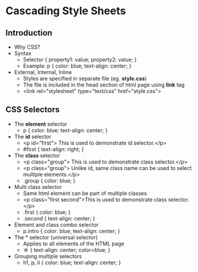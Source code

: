 # Cascading Style Sheets

## Introduction
* Why CSS?
* Syntax
  - Selector { property1: value; property2: value; }
  - Example: p { color: blue; text-align: center; }
* External, Internal, Inline
  - Styles are specified in separate file (eg. **style.css**)
  - The file is included in the head section of html page using **link** tag
  - &lt;link rel="stylesheet" type="text/css" href="style.css"&gt;
  
## CSS Selectors
* The **element** selector
  - p { color: blue; text-align: center; }
* The **id** selector
  - &lt;p id="first"&gt; This is used to demonstrate id selector.&lt;/p&gt;
  - #first { text-align: right; }
* The **class** selector
  - &lt;p class="group"&gt; This is used to demonstrate class selector.&lt;/p&gt;
  - &lt;p class="group"&gt; Unlike id, same class name can be used to select multiple elements.&lt;/p&gt;
  - .group { color: blue; }
* Multi class selector
  - Same html element can be part of multiple classes
  - &lt;p class="first second"&gt;This is used to demonstrate class selector.&lt;/p&gt;
  - .first { color: blue; }
  - .second { text-align: center; }
* Element and class combo selector
  - p.intro { color: blue; text-align: center; }
* The * selector (universal selector)
  - Applies to all elements of the HTML page
  - &star; { text-align: center; color=blue; }
* Grouping multiple selectors
  - h1, p, li { color: blue; text-align: center; }
